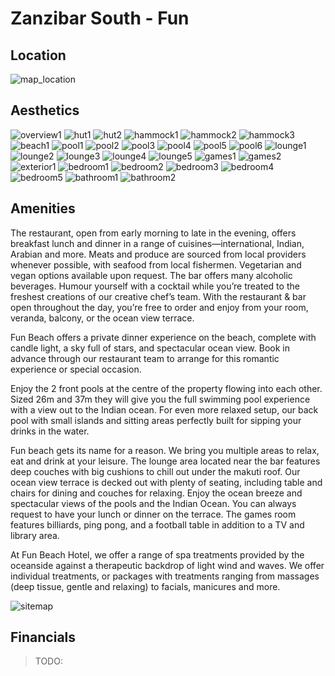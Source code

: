 # Zanzibar South - Fun


## Location 

![map_location](img/map_location.png)  

## Aesthetics

![overview1](img/overview1.jpeg)
![hut1](img/hut1.jpeg)
![hut2](img/hut2.jpeg)
![hammock1](img/hammock1.jpeg)
![hammock2](img/hammock2.jpeg)
![hammock3](img/hammock3.jpeg)
![beach1](img/beach1.jpeg)
![pool1](img/pool1.jpeg)
![pool2](img/pool2.jpeg)
![pool3](img/pool3.jpeg)
![pool4](img/pool4.jpeg)
![pool5](img/pool5.jpeg)
![pool6](img/pool6.jpeg)
![lounge1](img/lounge1.jpeg)
![lounge2](img/lounge2.jpeg)
![lounge3](img/lounge3.jpeg)
![lounge4](img/lounge4.jpeg)
![lounge5](img/lounge5.jpeg)
![games1](img/games1.jpeg)
![games2](img/games2.jpeg)
![exterior1](img/exterior1.jpeg)
![bedroom1](img/bedroom1.jpeg)
![bedroom2](img/bedroom2.jpeg)
![bedroom3](img/bedroom3.jpeg)
![bedroom4](img/bedroom3.jpeg)
![bedroom5](img/bedroom3.jpeg)
![bathroom1](img/bathroom1.jpeg)
![bathroom2](img/bathroom2.jpeg)


## Amenities

The restaurant, open from early morning to late in the evening, offers breakfast lunch and dinner in a range of cuisines—international, Indian, Arabian and more. Meats and produce are sourced from local providers whenever possible, with seafood from local fishermen. Vegetarian and vegan options available upon request. The bar offers many alcoholic beverages. Humour yourself with a cocktail while you’re treated to the freshest creations of our creative chef’s team. With the restaurant & bar open throughout the day,  you’re free to order and enjoy from your room, veranda, balcony, or the ocean view terrace. 

Fun Beach offers a private dinner experience on the beach, complete with candle light, a sky full of stars, and spectacular ocean view. Book in advance through our restaurant team to arrange for this romantic experience or special occasion.

Enjoy the 2 front pools at the centre of the property flowing into each other. Sized 26m and 37m they will give you the full swimming pool experience with a view out to the Indian ocean. For even more relaxed setup, our back pool with small islands and sitting areas perfectly built for sipping your drinks in the water.

Fun beach gets its name for a reason. We bring you multiple areas to relax, eat and drink at your leisure. The lounge area located near the bar features deep couches with big cushions to chill out under the makuti roof.
Our ocean view terrace is decked out with plenty of seating, including table and chairs for dining and couches for relaxing. Enjoy the ocean breeze and spectacular views of the pools and the Indian Ocean. You can always request to have your lunch or dinner on the terrace.
The games room features billiards, ping pong, and a football table in addition to a TV and library area.

At Fun Beach Hotel, we offer a range of spa treatments provided by the oceanside against a therapeutic backdrop of light wind and waves. We offer individual treatments, or packages with treatments ranging from massages (deep tissue, gentle and relaxing) to facials, manicures and more.




![sitemap](img/sitemap.jpeg)

## Financials

> TODO:
